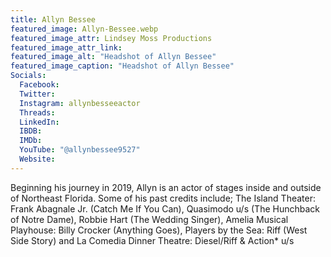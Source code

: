 ```yaml
---
title: Allyn Bessee
featured_image: Allyn-Bessee.webp
featured_image_attr: Lindsey Moss Productions
featured_image_attr_link: 
featured_image_alt: "Headshot of Allyn Bessee"
featured_image_caption: "Headshot of Allyn Bessee"
Socials:
  Facebook: 
  Twitter: 
  Instagram: allynbesseeactor
  Threads: 
  LinkedIn: 
  IBDB: 
  IMDb: 
  YouTube: "@allynbessee9527"
  Website:
---
```

Beginning his journey in 2019, Allyn is an actor of stages inside and outside of Northeast Florida. Some of his past credits include; The Island Theater: Frank Abagnale Jr. (Catch Me If You Can), Quasimodo u/s (The Hunchback of Notre Dame), Robbie Hart (The Wedding Singer), Amelia Musical Playhouse: Billy Crocker (Anything Goes), Players by the Sea: Riff (West Side Story) and La Comedia Dinner Theatre: Diesel/Riff & Action* u/s